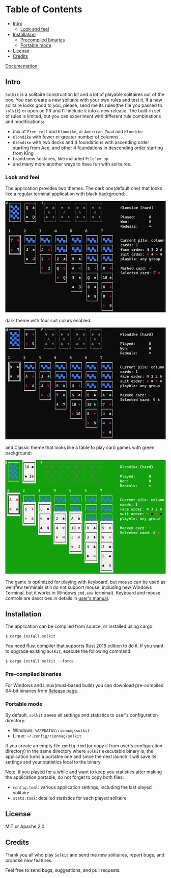 # Table of Contents

- [Intro](#intro)
    - [Look and feel](#look-and-feel)
- [Installation](#installation)
    - [Precompiled binaries](#precompiled-binaries)
    - [Portable mode](#portable-mode)
- [License](#license)
- [Credits](#credits)

[Documentation](/docs/usage.md)

## Intro

`SolKit` is a solitaire construction kit and a lot of playable solitaires out of the box.
You can create a new solitaire with your own rules and test it. 
If a new solitaire looks good to you, please, send me its rules(the file you passed to `solkit`) or open an PR and I'll include it into a new release.
The built-in set of rules is limited, but you can experiment with different rule combinations and modifications:

- mix of `Free cell` and `Klondike`, or `American Toad` and `Klondike`
- `Klondike` with fewer or greater number of columns
- `Klondike` with two decks and 4 foundations with ascending order starting from Ace, and other 4 foundations in descending order starting from King
- brand new solitaires, like included `Pile'em up`
- and many more another ways to have fun with solitaires.

### Look and feel

The application provides two themes. The dark one(default one) that looks like a regular terminal application with black background:

<img src="./images/solkit_dark.png" alt="Dark theme">

dark theme with four suit colors enabled:

<img src="./images/solkit_dark_four_colors.png" alt="Dark theme with four suit colors">

and Classic theme that looks like a table to play card games with green background:

<img src="./images/solkit_classic.png" alt="Classic theme">

The game is optimized for playing with keyboard, but mouse can be used as well(few terminals still do not support mouse, including new Windows Terminal, but it works in Windows `cmd.exe` terminal).
Keyboard and mouse controls are describes in details in [user's manual](/docs/usage.md#controls).

## Installation

The application can be compiled from source, or installed using cargo:

```shell
$ cargo install solkit
```

You need Rust compiler that supports Rust 2018 edition to do it. If you want to upgrade existing `SolKit`, execute the following command:

```shell
$ cargo install solkit --force
```

### Pre-compiled binaries

For Windows and Linux(musl-based build) you can download pre-compiled 64-bit binaries from [Release page](https://github.com/VladimirMarkelov/solkit/releases).

### Portable mode

By default, `solkit` saves all settings and statistics to user's configuration directory:

- Windows: `%APPDATA%\rionnag\solkit`
- Linux: `~/.config/rionnag/solkit`

If you create an empty file `config.toml`(or copy it from user's configuration directory) in the same directory where `solkit` executable binary is,
the application turns a portable one and since the next launch it will save its settings and your statistics local to the binary.

Note: if you played for a while and want to keep you statistics after making the application portable, do not forget to copy both files:

- `config.toml`: various application settings, including the last played solitaire
- `stats.toml`: detailed statistics for each played solitaire

## License

MIT or Apache 2.0

## Credits

Thank you all who play `Solkit` and send me new solitaires, report bugs, and propose new features.

Feel free to send bugs, suggestions, and pull requests.

